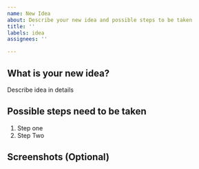 ```yaml
---
name: New Idea
about: Describe your new idea and possible steps to be taken
title: ''
labels: idea
assignees: ''

---
```


## What is your new idea?
Describe idea in details

## Possible steps need to be taken
1.  Step one
2. Step Two

## Screenshots (Optional)
